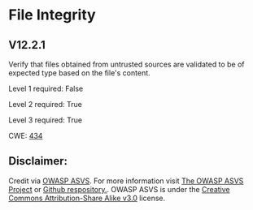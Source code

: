 # File Integrity

## V12.2.1

Verify that files obtained from untrusted sources are validated to be of expected type based on the file's content.

Level 1 required: False

Level 2 required: True

Level 3 required: True

CWE: [434](https://cwe.mitre.org/data/definitions/434)



## Disclaimer:

Credit via [OWASP ASVS](https://owasp.org/www-project-application-security-verification-standard/). For more information visit [The OWASP ASVS Project](https://owasp.org/www-project-application-security-verification-standard/) or [Github respository.](https://github.com/OWASP/ASVS). OWASP ASVS is under the [Creative Commons Attribution-Share Alike v3.0](https://creativecommons.org/licenses/by-sa/3.0/) license.
